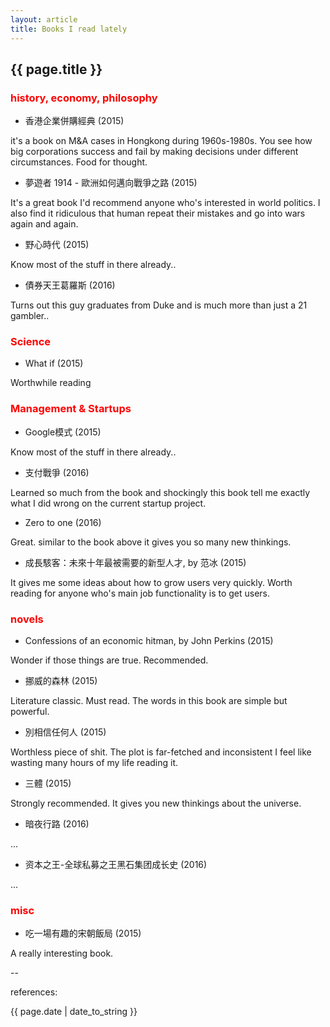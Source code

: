 ```yaml
---
layout: article
title: Books I read lately
---
```

## {{ page.title }}

### <font color='red'>history, economy, philosophy</font>

* 香港企業併購經典 (2015)

it's a book on M&A cases in Hongkong during 1960s-1980s.  You see how big corporations success and fail by making decisions under different circumstances.  Food for thought.

* 夢遊者 1914 - 歐洲如何邁向戰爭之路 (2015)

It's a great book I'd recommend anyone who's interested in world politics.  I also find it ridiculous that human repeat their mistakes and go into wars again and again.

* 野心時代 (2015)

Know most of the stuff in there already..

* 債券天王葛羅斯 (2016)

Turns out this guy graduates from Duke and is much more than just a 21 gambler..

### <font color='red'>Science</font>

* What if (2015)

Worthwhile reading

### <font color='red'>Management & Startups</font>

* Google模式 (2015)

Know most of the stuff in there already..

* 支付戰爭 (2016)

Learned so much from the book and shockingly this book tell me exactly what I did wrong on the current startup project. 

* Zero to one (2016)

Great. similar to the book above it gives you so many new thinkings. 

* 成長駭客：未來十年最被需要的新型人才, by 范冰 (2015)

It gives me some ideas about how to grow users very quickly. Worth reading for anyone who's main job functionality is to get users.

### <font color='red'>novels</font>

* Confessions of an economic hitman, by John Perkins (2015)

Wonder if those things are true. Recommended.

* 挪威的森林 (2015)

Literature classic. Must read. The words in this book are simple but powerful. 

* 別相信任何人 (2015)

Worthless piece of shit.  The plot is far-fetched and inconsistent I feel like wasting many hours of my life reading it.

* 三體 (2015)

Strongly recommended.  It gives you new thinkings about the universe.

* 暗夜行路 (2016)

...

* 资本之王-全球私募之王黑石集团成长史 (2016)

...


### <font color='red'>misc</font>

* 吃一場有趣的宋朝飯局 (2015)

A really interesting book.  

--

references:

{{ page.date | date_to_string }}





